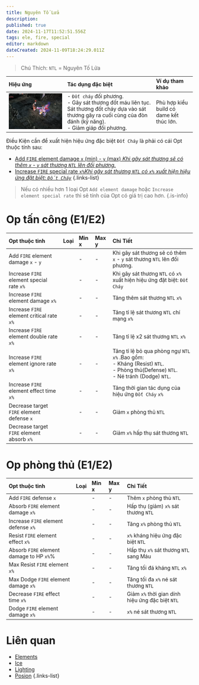 ```yaml
---
title: Nguyên Tố Lửa
description: 
published: true
date: 2024-11-17T11:52:51.556Z
tags: ele, fire, special
editor: markdown
dateCreated: 2024-11-09T18:24:29.011Z
---
```


> Chú Thích: `NTL` = Nguyên Tố Lửa

| Hiệu ứng | Tác dụng đặc biệt | Ví dụ tham khảo |
|:---------|:------------------|:------|
| ![ele-fire-spec.gif](/assets/elements/ele-fire-spec.gif) | - `Đốt cháy` đối phương.<br>- Gây sát thương đốt máu liên tục. Sát thương đốt cháy dựa vào sát thương gây ra cuối cùng của đòn đánh (kỹ năng).<br>- Giảm giáp đối phương. | Phù hợp kiểu build có dame kết thúc lớn. |

Điều Kiện cần để xuất hiện hiệu ứng đặc biệt `Đốt Cháy` là phải có cái Opt thuộc tính sau: 
- [Add `FIRE` element damage `x` (min) - `y` (max) *Khi gây sát thương sẽ có thêm `x` - `y` sát thương `NTL` lên đối phương.*](https://wiki.mu0rs.com/vi/elements#opt-thu%E1%BB%99c-t%C3%ADnh-e1e2)
- [Increase `FIRE` special rate `x%`*Khi gây sát thương `NTL` có `x%` xuất hiện hiệu ứng đặt biệt: `Đốt Cháy`*](https://wiki.mu0rs.com/vi/elements#opt-%C4%91%E1%BA%B7c-bi%E1%BB%87t-e3)
{.links-list}

> Nếu có nhiều hơn 1 loại Opt `Add element damage` hoặc `Increase element special rate` thì sẽ tính của Opt có giá trị cao hơn.
{.is-info}

# Op tấn công (E1/E2)

| Opt thuộc tinh | Loại | Min x | Max y | Chi Tiết |
|:---------------|:----:|:------|:------|:---------|
| Add `FIRE` element damage `x` - `y` | <span class="mdi mdi-sword"/> | - | - | Khi gây sát thương sẽ có thêm `x` - `y` sát thương `NTL` lên đối phương. |
| Increase `FIRE` element special rate `x%` | <span class="mdi mdi-sword"/> | - | - | Khi gây sát thương `NTL` có `x%` xuất hiện hiệu ứng đặt biệt: `Đốt Cháy` |
| Increase `FIRE` element damage `x%` | <span class="mdi mdi-sword"/> | - | - | Tăng thêm sát thương `NTL` `x%` |
| Increase `FIRE` element critical rate `x%` | <span class="mdi mdi-sword"/> | - | - | Tăng tỉ lệ sát thương `NTL` chí mạng `x%` |
| Increase `FIRE` element double rate `x%` | <span class="mdi mdi-sword"/> | - | - | Tăng tỉ lệ x2 sát thương `NTL` `x%` |
| Increase `FIRE` element ignore rate `x%` | <span class="mdi mdi-sword"/> | - | - | Tăng tỉ lệ bỏ qua phòng ngự `NTL` `x%` .Bao gồm:<br>- Kháng (Resist) `NTL`.<br>- Phòng thủ(Defense) `NTL`.<br>- Né tránh (Dodge) `NTL`. |
| Increase `FIRE` element effect time `x%` | <span class="mdi mdi-sword"/> | - | - | Tăng thời gian tác dụng của hiệu ứng `Đốt Cháy` `x%` |
| Decrease target `FIRE` element defense `x` | <span class="mdi mdi-sword"/> | - | - | Giảm `x` phòng thủ `NTL` |
| Decrease target `FIRE` element absorb `x%` | <span class="mdi mdi-sword"/> | - | - | Giảm `x%` hấp thụ sát thương `NTL` |

# Op phòng thủ (E1/E2)

| Opt thuộc tinh | Loại | Min x | Max y | Chi Tiết |
|:---------------|:----:|:------|:------|:---------|
| Add `FIRE` defense `x` | <span class="mdi mdi-shield"/> | - | - | Thêm `x` phòng thủ `NTL` |
| Absorb `FIRE` element damage `x%` | <span class="mdi mdi-shield"/> | - | - | Hấp thụ (giảm) `x%` sát thương `NTL` |
| Increase `FIRE` element defense `x%` | <span class="mdi mdi-shield"/> | - | - | Tăng `x%` phòng thủ `NTL` |
| Resist `FIRE` element effect `x%` | <span class="mdi mdi-shield"/> | - | - | `x%` kháng hiệu ứng đặc biệt `NTL` |
| Absorb `FIRE` element damage to HP `x%`%| <span class="mdi mdi-shield"/> | - | - | Hấp thụ `x%` sát thương `NTL` sang Máu |
| Max Resist `FIRE` element `x%` | <span class="mdi mdi-shield"/> | - | - | Tăng tối đá kháng `NTL` `x%` |
| Max Dodge `FIRE` element damage `x%` | <span class="mdi mdi-shield"/> | - | - | Tăng tối đa `x%` né sát thương `NTL` |
| Decrease `FIRE` effect time `x%` | <span class="mdi mdi-shield"/> | - | - | Giảm `x%` thời gian dính hiệu ứng đặc biệt `NTL` |
| Dodge `FIRE` element damage `x%` | <span class="mdi mdi-shield"/> | - | - | `x%` né sát thương `NTL` |

# Liên quan
- [Elements](/vi/elements)
- [Ice](/vi/elements/ice)
- [Lighting](/vi/elements/lighting)
- [Posion](/vi/elements/posion)
{.links-list}